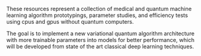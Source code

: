 These resources represent a collection of medical and quantum machine learning algorithm prototypings, parameter studies, and efficiency tests using cpus and gpus without quantum computers.

The goal is to implement a new variational quantum algorithm architecture with more trainable parameters into models for better performance, which will be developed from state of the art classical deep learning techniques.
